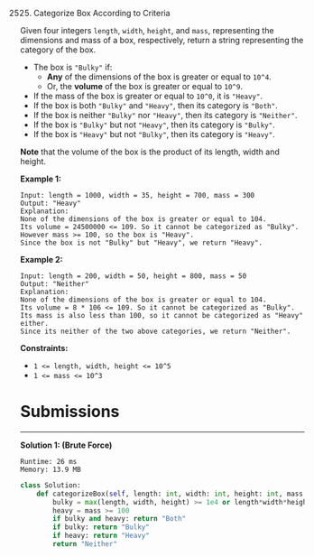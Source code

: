 2525. Categorize Box According to Criteria

Given four integers `length`, `width`, `height`, and `mass`, representing the dimensions and mass of a box, respectively, return a string representing the category of the box.

* The box is `"Bulky"` if:
    * **Any** of the dimensions of the box is greater or equal to `10^4`.
    * Or, the **volume** of the box is greater or equal to `10^9`.
* If the mass of the box is greater or equal to `10^0`, it is `"Heavy"`.
* If the box is both `"Bulky"` and `"Heavy"`, then its category is `"Both"`.
* If the box is neither `"Bulky"` nor `"Heavy"`, then its category is `"Neither"`.
* If the box is `"Bulky"` but not `"Heavy"`, then its category is `"Bulky"`.
* If the box is `"Heavy"` but not `"Bulky"`, then its category is `"Heavy"`.

**Note** that the volume of the box is the product of its length, width and height.

 

**Example 1:**
```
Input: length = 1000, width = 35, height = 700, mass = 300
Output: "Heavy"
Explanation: 
None of the dimensions of the box is greater or equal to 104. 
Its volume = 24500000 <= 109. So it cannot be categorized as "Bulky".
However mass >= 100, so the box is "Heavy".
Since the box is not "Bulky" but "Heavy", we return "Heavy".
```

**Example 2:**
```
Input: length = 200, width = 50, height = 800, mass = 50
Output: "Neither"
Explanation: 
None of the dimensions of the box is greater or equal to 104.
Its volume = 8 * 106 <= 109. So it cannot be categorized as "Bulky".
Its mass is also less than 100, so it cannot be categorized as "Heavy" either. 
Since its neither of the two above categories, we return "Neither".
```

**Constraints:**

* `1 <= length, width, height <= 10^5`
* `1 <= mass <= 10^3`

# Submissions
---
**Solution 1: (Brute Force)**
```
Runtime: 26 ms
Memory: 13.9 MB
```
```python
class Solution:
    def categorizeBox(self, length: int, width: int, height: int, mass: int) -> str:
        bulky = max(length, width, height) >= 1e4 or length*width*height >= 1e9
        heavy = mass >= 100 
        if bulky and heavy: return "Both"
        if bulky: return "Bulky"
        if heavy: return "Heavy"
        return "Neither"
```
